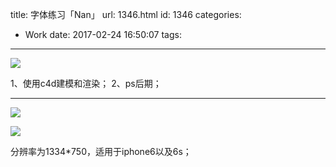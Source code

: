title: 字体练习「Nan」
url: 1346.html
id: 1346
categories:
  - Work
date: 2017-02-24 16:50:07
tags:
---
![](http://image.psdpi.com/image/c4d/font/nan2.png)

<!-- less -->

1、使用c4d建模和渲染； 
2、ps后期；

* * *

![](http://image.psdpi.com/image/c4d/font/nan.png)

![](http://image.psdpi.com/image/c4d/font/nan2.png)

分辨率为1334*750，适用于iphone6以及6s；